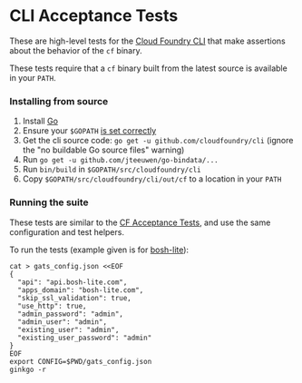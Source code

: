 CLI Acceptance Tests
====
These are high-level tests for the [Cloud Foundry
CLI](https://github.com/cloudfoundry/cli) that make assertions about the
behavior of the `cf` binary.

These tests require that a `cf` binary built from the latest source is
available in your `PATH`.

### Installing from source

1. Install [Go](https://golang.org/dl)
1. Ensure your `$GOPATH` [is set correctly](http://golang.org/cmd/go/#hdr-GOPATH_environment_variable)
1. Get the cli source code: `go get -u github.com/cloudfoundry/cli` (ignore the "no buildable Go source files" warning)
1. Run `go get -u github.com/jteeuwen/go-bindata/...`
1. Run `bin/build` in `$GOPATH/src/cloudfoundry/cli`
1. Copy `$GOPATH/src/cloudfoundry/cli/out/cf` to a location in your `PATH`

### Running the suite

These tests are similar to the [CF Acceptance
Tests](https://github.com/cloudfoundry/cf-acceptance-tests), and use the same
configuration and test helpers.

To run the tests (example given is for [bosh-lite](https://github.com/cloudfoundry/bosh-lite)):

```
cat > gats_config.json <<EOF
{
  "api": "api.bosh-lite.com",
  "apps_domain": "bosh-lite.com",
  "skip_ssl_validation": true,
  "use_http": true,
  "admin_password": "admin",
  "admin_user": "admin",
  "existing_user": "admin",
  "existing_user_password": "admin"
}
EOF
export CONFIG=$PWD/gats_config.json
ginkgo -r
```

